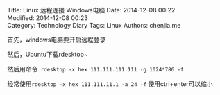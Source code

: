 Title: Linux 远程连接 Windows电脑
Date: 2014-12-08 00:22  
Modified: 2014-12-08 00:23  
Category: Technology Diary
Tags: Linux
Authors: chenjia.me

首先，windows电脑要开启远程登录

然后，Ubuntu下载rdesktop~

然后用命令` rdesktop -x hex 111.111.111.111 -g 1024*786 -f`

经常使用`rdesktop -x hex 111.111.11.1 -a 24 -f` 使用ctrl+enter可以缩小
